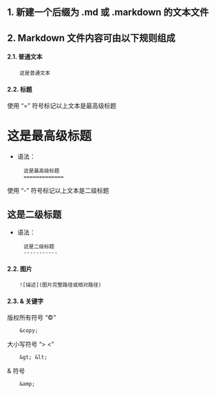 
## 1. 新建一个后缀为 .md 或 .markdown 的文本文件

## 2. Markdown 文件内容可由以下规则组成

#### 2.1. 普通文本

        这是普通文本

#### 2.2. 标题

使用 “=” 符号标记以上文本是最高级标题

这是最高级标题
=============

* 语法：

        这是最高级标题
        =============

使用 “-” 符号标记以上文本是二级标题

这是二级标题
-----------

* 语法：

        这是二级标题
        -----------

#### 2.2. 图片

        ![描述](图片完整路径或相对路径)

#### 2.3. &amp; 关键字

版权所有符号 “&copy;”

        &copy;

大小写符号 “&gt; &lt;”

        &gt; &lt;

&amp; 符号

        &amp;

